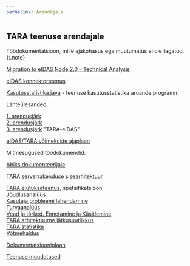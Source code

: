 ```yaml
---
permalink: Arendajale
---
```


## TARA teenuse arendajale

Töödokumentatsioon, mille ajakohasus ega muutumatus ei ole tagatud.
{:.note}

[Migration to eIDAS Node 2.0 – Technical Analysis](Migration)

<a href='https://e-gov.github.io/eIDAS-Connector/'>eIDAS konnektorteenus</a>

[Kasutusstatistika.java](https://e-gov.github.io/TARA-Doku/tools/Kasutusstatistika.java) - teenuse kasutusstatistika aruande programm 

Lähteülesanded:

[1. arendusjärk](1JARK)<br>
[2. arendusjärk](2JARK)<br>
[3. arendusjärk](3JARK) "TARA-eIDAS"

[eIDAS/TARA võimekuste ajaplaan](Voimekused)

Mitmesugused töödokumendid:

[Abiks dokumenteerijale](Dokuabi)

[TARA serverrakenduse sisearhitektuur](Sisearhitektuur)

[TARA elutukseteenus](Elutukse), spetsifikatsioon<br>
[Jõudlusanalüüs](Joudlus)<br>
[Kasutaja probleemi lahendamine](Kasutaja)<br>
[Turvaanalüüs](Turvaanaluus)<br>
[Vead ja tõrked. Ennetamine ja Käsitlemine](Veakasitlus)<br>
[TARA arhitektuurne jätkusuutlikkus](Jatkusuutlikkus)<br>
[TARA statistika](Statistika)<br>
[Võtmehaldus](Votmehaldus)<br>

[Dokumentatsiooniplaan](Dok-plaan)

[Teenuse muudatused](Muutmine)

